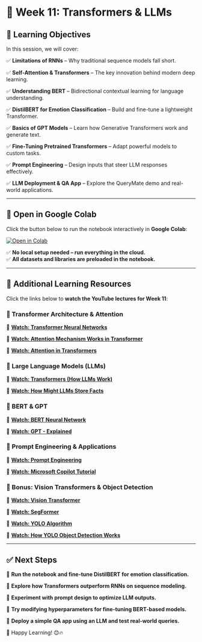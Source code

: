 # 📌 Week 11: Transformers & LLMs

## 🎯 Learning Objectives

In this session, we will cover:

✅ **Limitations of RNNs** – Why traditional sequence models fall short.

✅ **Self-Attention & Transformers** – The key innovation behind modern deep learning.

✅ **Understanding BERT** – Bidirectional contextual learning for language understanding.

✅ **DistilBERT for Emotion Classification** – Build and fine-tune a lightweight Transformer.

✅ **Basics of GPT Models** – Learn how Generative Transformers work and generate text.

✅ **Fine-Tuning Pretrained Transformers** – Adapt powerful models to custom tasks.

✅ **Prompt Engineering** – Design inputs that steer LLM responses effectively.

✅ **LLM Deployment & QA App** – Explore the QueryMate demo and real-world applications.

---

## 📂 Open in Google Colab

Click the button below to run the notebook interactively in **Google Colab**:

[![Open in Colab](https://colab.research.google.com/assets/colab-badge.svg)](https://colab.research.google.com/github/PKhosravi-CityTech/ML15AI-CUNY/blob/main/Week11/Week11.ipynb)

✅ **No local setup needed – run everything in the cloud.**  
✅ **All datasets and libraries are preloaded in the notebook.**  

---

## 🎥 Additional Learning Resources

Click the links below to **watch the YouTube lectures for Week 11**:

### 🔹 Transformer Architecture & Attention

📌 **[Watch: Transformer Neural Networks](https://youtu.be/zxQyTK8quyY?si=cvKJPARvXJgYyswj)**

📌 **[Watch: Attention Mechanism Works in Transformer](https://youtu.be/KMHkbXzHn7s?si=V_-UD3Bkwcnybbp6)**

📌 **[Watch: Attention in Transformers](https://youtu.be/eMlx5fFNoYc?si=b1opiUlE2E7WPteT)**

### 🔹 Large Language Models (LLMs)

📌 **[Watch: Transformers (How LLMs Work)](https://youtu.be/wjZofJX0v4M?si=4EdXFEqLRdJclfuz)**

📌 **[Watch: How Might LLMs Store Facts](https://youtu.be/9-Jl0dxWQs8?si=Ru8VQ-0ASxmJ6NKx)**

### 🔹 BERT & GPT

📌 **[Watch: BERT Neural Network](https://youtu.be/xI0HHN5XKDo?si=AfjBD8brytPRcaUH)**

📌 **[Watch: GPT - Explained](https://youtu.be/3IweGfgytgY?si=G8Xo9tvpivhTQlIb)**

### 🔹 Prompt Engineering & Applications

📌 **[Watch: Prompt Engineering](https://youtu.be/1c9iyoVIwDs?si=-PNdqsAosxsH0Cy7)**

📌 **[Watch: Microsoft Copilot Tutorial](https://youtu.be/lGwjvaAFjzk?si=GRvDQgg0wUYAtn8T)**

### 🔹 Bonus: Vision Transformers & Object Detection

📌 **[Watch: Vision Transformer](https://youtu.be/j3VNqtJUoz0?si=15a9xlMooXEiSw_W)**

📌 **[Watch: SegFormer](https://youtu.be/cgq2d_HkfnM?si=Vs858jsbKKGRgJT7)**

📌 **[Watch: YOLO Algorithm](https://youtu.be/9s_FpMpdYW8?si=_FdBVEN0dYBIeA7-)**

📌 **[Watch: How YOLO Object Detection Works](https://youtu.be/svn9-xV7wjk?si=sJvwS9mRCqsKH60H)**

---

## ✅ Next Steps

📌 **Run the notebook and fine-tune DistilBERT for emotion classification.**

📌 **Explore how Transformers outperform RNNs on sequence modeling.**

📌 **Experiment with prompt design to optimize LLM outputs.**

📌 **Try modifying hyperparameters for fine-tuning BERT-based models.**

📌 **Deploy a simple QA app using an LLM and test real-world queries.**

🚀 Happy Learning! 😊🔥

